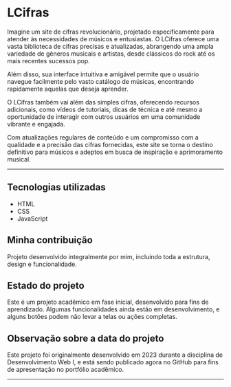 # LCifras

Imagine um site de cifras revolucionário, projetado especificamente para atender às necessidades de músicos e entusiastas. O LCifras oferece uma vasta biblioteca de cifras precisas e atualizadas, abrangendo uma ampla variedade de gêneros musicais e artistas, desde clássicos do rock até os mais recentes sucessos pop.

Além disso, sua interface intuitiva e amigável permite que o usuário navegue facilmente pelo vasto catálogo de músicas, encontrando rapidamente aquelas que deseja aprender.

O LCifras também vai além das simples cifras, oferecendo recursos adicionais, como vídeos de tutoriais, dicas de técnica e até mesmo a oportunidade de interagir com outros usuários em uma comunidade vibrante e engajada.

Com atualizações regulares de conteúdo e um compromisso com a qualidade e a precisão das cifras fornecidas, este site se torna o destino definitivo para músicos e adeptos em busca de inspiração e aprimoramento musical.

---

## Tecnologias utilizadas  
- HTML  
- CSS  
- JavaScript  

## Minha contribuição  
Projeto desenvolvido integralmente por mim, incluindo toda a estrutura, design e funcionalidade.

## Estado do projeto  
Este é um projeto acadêmico em fase inicial, desenvolvido para fins de aprendizado. Algumas funcionalidades ainda estão em desenvolvimento, e alguns botões podem não levar a telas ou ações completas.

## Observação sobre a data do projeto  
Este projeto foi originalmente desenvolvido em 2023 durante a disciplina de Desenvolvimento Web I, e está sendo publicado agora no GitHub para fins de apresentação no portfólio acadêmico.

---

